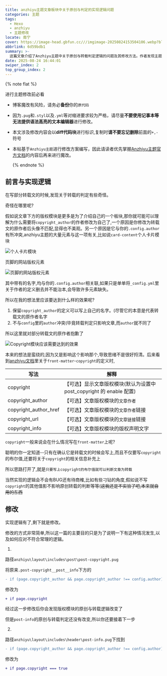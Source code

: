 ```yaml
---
title: anzhiyu主题文章板块中关于原创与判定的实现逻辑问题
categories: 主题
tags:
  - Hexo
  - anzhiyu
  - 主题修改
locate: 南宁
cover: https://image-head.gbfun.cc///imgimage-20250824153504106.webp?blog-image?
abbrlink: 6d59bdb1
summary: >-
  这篇文章介绍了Anzhiyu主题中关于原创与转载判定逻辑的问题及其修改方法。作者发现主题在转载文章判定时存在不合理之处，例如版权模块与个人配置的冲突，导致头像和作者信息显示不一致。为解决这一问题，作者提出通过修改主题代码，将判定逻辑从依赖`copyright_author`与`config.author`的对比，改为直接使用`front-matter`中的`copyright`布尔值进行判断。具体修改涉及两个PUG文件，分别调整版权模块和文章信息模块的判定条件，以实现更简洁且一致的转载标识效果。文章还提醒读者在修改前备份原代码，并使用支持语法高亮的编辑器以避免缩进错误。
date: 2025-08-24 16:44:01
swiper_index: 2
top_group_index: 2
---
```


{% note flat %}

进行主题修改前必看

- 博客魔改有风险，请务必<b>备份</b>你的`原代码`

- 因为`.pug`和`.styl`以及`.yml`等对缩进要求较为严格，请尽量**不要使用记事本等无法提供语法高亮的文本编辑器**进行修改。

- 本文涉及修改内容会以<b>diff代码块</b>进行标识,复制时<b>请不要忘记删除</b>前面的`+,-`符号

- 本帖基于`Anzhiyu主题`进行修改方案编写，因此请读者优先掌握[Anzhiyu主题官方文档](https://docs.anheyu.com/)的内容后再来进行魔改。

  {% endnote %}

## 前言与实现逻辑

在写部分转载文的时候,发现关于转载的判定有些奇怪。

奇怪在哪里呢? 

假如说文章下方的版权模块是更多是为了介绍自己的一个板块,那你就可能可以理解为什么需要将`copyright_author`的作者修改为自己了,一个原因是你修改为转载文的原作者后头像不匹配,显得也不美观。另一个原因是它与你的`.config.author`有所冲突,anzhiyu主题的大量元素与这一项有关,比如说`card-content`个人卡片模块

![个人卡片模块](https://image-head.gbfun.cc///imgimage-20250824154252109.webp?blog-image?)

页脚的网站版权元素

![页脚的网站版权元素](https://image-head.gbfun.cc///imgimage-20250824154411596.webp?blog-image?)

其中带有的名字,均与你的`.config.author`相关联,如果只是单单将`_config.yml`里关于作者的定义删去并不能治本,会导致许多元素缺失。

所以在我的想法里应该要达到什么样的效果呢?

1. 保留`copyright_author`的定义可以写上自己的名字。(尽管它的本意是代表转载文的原作者名字
2. 不与`config`里的`author`冲突(毕竟转载判定只影响文章,而`author`就不同了

所以这里就对部分转载文的原作者抱歉了

![Copyright模块应该需要达到的效果](https://image-head.gbfun.cc///imgimage-20250824153504106.webp?blog-image?)

本来的想法是蛮绕的,因为又是影响这个影响那个,导致思绪不是很好捋清。后来看到[anzhiyu文档](https://docs.anheyu.com/page/front-matter.html)里关于`front-matter`-`copyright`的定义时,

| 写法                  | 解释                                                         |
| --------------------- | ------------------------------------------------------------ |
| copyright             | 【可选】显示文章版权模块(默认为设置中 post_copyright 的 enable 配置) |
| copyright_author      | 【可选】文章版权模块的`文章作者`                             |
| copyright_author_href | 【可选】文章版权模块的`文章作者`链接                         |
| copyright_url         | 【可选】文章版权模块的`文章链接`链接                         |
| copyright_info        | 【可选】文章版权模块的版权声明文字                           |

`copyright`一般来说会在什么情况写在`front-matter`上呢?

聪明的你一定知道--只有在确认它是转载文的时候会写上,而且不仅要写`copyright`的布尔值,还要将关于`copyright`的相关信息补充上

所以思路打开了,就是`只要写上copyright的布尔值就可以判断文章为转载`

当然实现的逻辑会不会有BUG还有待商榷,比如有些刁钻的角度,假如说不写`copyright`的其他值影不影响原创转载的判断等等(~~这我还是不实验了吧,本来就自用的东西~~

## 修改

实现逻辑有了,剩下就是修改。

修改的方式非常简单,所以这一篇的主要目的只是为了说明一下有这种情况发生,以及如何应对不符合常理的逻辑。

1. 

路径`anzhiyu\layout\includes\post\post-copyright.pug`

将原来`.post-copyright__post__info`下方的

```diff
- if (page.copyright_author && page.copyright_author !== config.author)
```

修改为

```diff
+ if page.copyright
```

经过这一步修改后你会发现版权模块的原创与转载逻辑改变了

但是`post-info`的原创与转载判定还没有改变,所以你还要接着下一步

2. 

路径`anzhiyu\layout\includes\header\post-info.pug`下找到

```diff
- if (page.copyright_author && page.copyright_author !== config.author)
```

修改为

```diff
+ if page.copyright === true
```